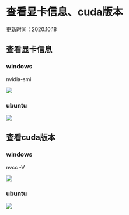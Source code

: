 # 查看显卡信息、cuda版本
更新时间：2020.10.18
## 查看显卡信息
### windows
nvidia-smi

![](https://github.com/InchSoup/-/blob/main/1.%20%E6%9F%A5%E7%9C%8B%E6%98%BE%E5%8D%A1%E4%BF%A1%E6%81%AF%E3%80%81cuda%E7%89%88%E6%9C%AC/src/win_nvidia.png)

### ubuntu

![](https://github.com/InchSoup/-/blob/main/1.%20%E6%9F%A5%E7%9C%8B%E6%98%BE%E5%8D%A1%E4%BF%A1%E6%81%AF%E3%80%81cuda%E7%89%88%E6%9C%AC/src/ubuntu_nvidia.png)

## 查看cuda版本
### windows
nvcc -V

![](https://github.com/InchSoup/-/blob/main/1.%20%E6%9F%A5%E7%9C%8B%E6%98%BE%E5%8D%A1%E4%BF%A1%E6%81%AF%E3%80%81cuda%E7%89%88%E6%9C%AC/src/win_cuda.png)

### ubuntu

![](https://github.com/InchSoup/-/blob/main/1.%20%E6%9F%A5%E7%9C%8B%E6%98%BE%E5%8D%A1%E4%BF%A1%E6%81%AF%E3%80%81cuda%E7%89%88%E6%9C%AC/src/ubuntu_cuda.png)





